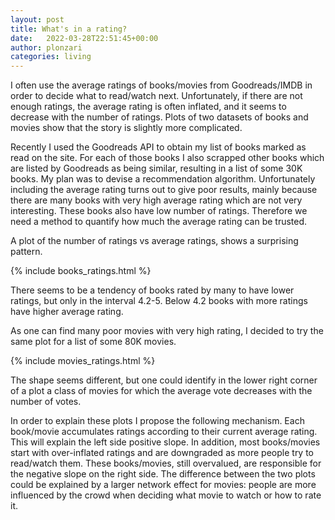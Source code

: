 ```yaml
---
layout: post
title: What's in a rating?
date:   2022-03-28T22:51:45+00:00
author: plonzari
categories: living
---
```


I often use the average ratings of books/movies from Goodreads/IMDB in order to decide what to read/watch next. 
Unfortunately, if there are not enough ratings, the average rating is often inflated, and it seems to decrease
with the number of ratings. Plots of two datasets of books and movies show that the story is slightly more complicated.

<!--more-->

Recently I used the Goodreads API to obtain my list of books marked as read on the site. For each of those books I 
also scrapped other books which are listed by Goodreads as being similar, resulting in a list of some 30K books. 
My plan was to devise a recommendation 
algorithm. Unfortunately including the average rating turns out to give poor results, mainly because there are 
many books with very high average rating which are not very interesting. These books also have low number of ratings. 
Therefore we need a method to quantify how much the average rating can be trusted.

A plot of the number of ratings vs average ratings, shows a surprising pattern.

{% include books_ratings.html %}

There seems to be a tendency of books rated by many to have lower ratings, but only in the interval 4.2-5. Below 
4.2 books with more ratings have higher average rating. 

As one can find many poor movies with very high rating, I decided to try the same plot for a list of some 80K movies.

{% include movies_ratings.html %}

The shape seems different, but one could identify in the lower right corner of a plot a class of movies for which 
the average vote decreases with the number of votes.

In order to explain these plots I propose the following mechanism. Each book/movie accumulates ratings according
to their current average rating. This will explain the left side positive slope. In addition, most books/movies start with 
over-inflated ratings and are downgraded as more people try to read/watch them. These books/movies, still overvalued,
are responsible for the negative slope on the right side. The difference between the two plots could be explained by a
larger network effect for movies: people are more influenced by the crowd when deciding what movie to watch or how to 
rate it. 